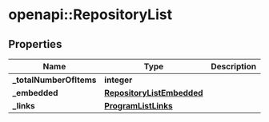 # openapi::RepositoryList

## Properties
Name | Type | Description | Notes
------------ | ------------- | ------------- | -------------
**_totalNumberOfItems** | **integer** |  | [optional] 
**_embedded** | [**RepositoryListEmbedded**](repositoryList__embedded.md) |  | [optional] 
**_links** | [**ProgramListLinks**](programList__links.md) |  | [optional] 



